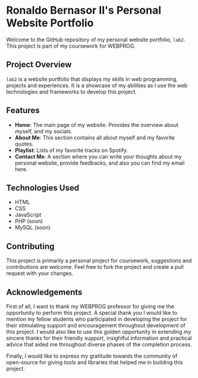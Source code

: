 # Ronaldo Bernasor II's Personal Website Portfolio
Welcome to the GitHub repository of my personal website portfolio, `lab2`. This project is part of my coursework for WEBPROG.

## Project Overview
`lab2` is a website portfolio that displays my skills in web programming, projects and experiences. It is a showcase of my abilities as I use the web technologies and frameworks to develop this project.

## Features
- **Home**: The main page of my website. Provides the overview about myself, and my socials.
- **About Me**: This section contains all about myself and my favorite quotes.
- **Playlist**: Lists of my favorite tracks on Spotify.
- **Contact Me**: A section where you can write your thoughts about my personal website, provide feedbacks, and also you can find my email here.

## Technologies Used
- HTML
- CSS
- JavaScript
- PHP (soon)
- MySQL (soon)

## Contributing
This project is primarily a personal project for coursework, suggestions and contributions are welcome. Feel free to fork the project and create a pull request with your changes.

## Acknowledgements
First of all, I want to thank my WEBPROG professor for giving me the opportunity to perform this project. A special thank you I would like to mention my fellow students who participated in developing the project for their stimulating support and encouragement throughout development of this project. I would also like to use this golden opportunity in extending my sincere thanks for their friendly support, insightful information and practical advice that aided me throughout diverse phases of the completion process.

Finally, I would like to express my gratitude towards the community of open-source for giving tools and libraries that helped me in building this project.
